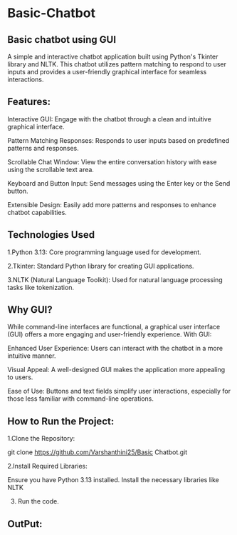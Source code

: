# Basic-Chatbot

## Basic chatbot using GUI

A simple and interactive chatbot application built using Python's Tkinter library and NLTK. This chatbot utilizes pattern matching to respond to user inputs and provides a user-friendly graphical interface for seamless interactions.

## Features:

Interactive GUI: Engage with the chatbot through a clean and intuitive graphical interface.

Pattern Matching Responses: Responds to user inputs based on predefined patterns and responses.

Scrollable Chat Window: View the entire conversation history with ease using the scrollable text area.

Keyboard and Button Input: Send messages using the Enter key or the Send button.

Extensible Design: Easily add more patterns and responses to enhance chatbot capabilities.

## Technologies Used

1.Python 3.13: Core programming language used for development.

2.Tkinter: Standard Python library for creating GUI applications.

3.NLTK (Natural Language Toolkit): Used for natural language processing tasks like tokenization.

## Why GUI?

While command-line interfaces are functional, a graphical user interface (GUI) offers a more engaging and user-friendly experience. With GUI:

Enhanced User Experience: Users can interact with the chatbot in a more intuitive manner.

Visual Appeal: A well-designed GUI makes the application more appealing to users.

Ease of Use: Buttons and text fields simplify user interactions, especially for those less familiar with command-line operations.

## How to Run the Project:

1.Clone the Repository:

git clone https://github.com/Varshanthini25/Basic Chatbot.git

2.Install Required Libraries:

Ensure you have Python 3.13 installed.
Install the necessary libraries like NLTK

3. Run the code.


## OutPut:




